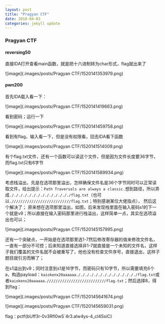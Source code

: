 ```yaml
---
layout: post
title: "Pragyan CTF"
date: 2018-04-03 
categories: jekyll update
---
```

### Pragyan CTF
#### reversing50
直接IDA打开查看main函数，就是把十六进制转为char形式，flag就出来了

![image](.images/posts/Pragyan CTF/1520141353979.png)

#### pwn200

首先IDA载入看一下：

![image](.images/posts/Pragyan CTF/1520141419663.png)

看到密码；运行一下

![image](.images/posts/Pragyan CTF/1520141459758.png)

看到有flag，输入看一下，但是没有权限看，回去IDA看下函数

![image](.images/posts/Pragyan CTF/1520141514009.png)

有个flag.txt文件，还有一个函数可以读这个文件，但是因为文件长度要36字节，而flag.txt只有6字节

![image](.images/posts/Pragyan CTF/1520141589934.png)

考虑栈溢出，先是在选项那里溢出，怎样确保文件名是36个字节同时可以正常读取文件，给出提示：`Path Traversals are always a classic.`想到路径，所以弄成`././././././././././././././flag.txt`（也可以`.///////////////////////////flag.txt`；特别感谢某位大佬指点）， 然后这个解决了；
原来想在选项那里溢出，如图，后来发现栈里面在输入密码s1的下一个就是v9；所以直接在输入密码那里进行栈溢出，这样简单一点，其实在选项溢出也可以；

![image](.images/posts/Pragyan CTF/1520145157995.png)

还有一个突破点，一开始是在选项那里选1-7然后修改寄存器的值来修改文件名，一直有一部分不可控；后来知道直接选择非1-7就直接是一个未知的文件名，这样子我们覆盖的文件名就不会被重写了，他也没有检查文件序号，直接退出，这样子题目就引刃而解了；

在s1溢出到v9；同时注意到s1是16字节，而密码只有10字节，所以需要填充6个a，构造payload：`kaiokenx20aaaaaa././././././././././././././flag.txt`或者`kaiokenx20aaaaaa.///////////////////////////flag.txt`；然后选择8，得到flag：

![image](.images/posts/Pragyan CTF/1520145641674.png)

![image](.images/posts/Pragyan CTF/1520145659031.png)

flag：pctf{bUff3r-0v3Rfl0wS`4r3.alw4ys-4_cl4SsiC}

